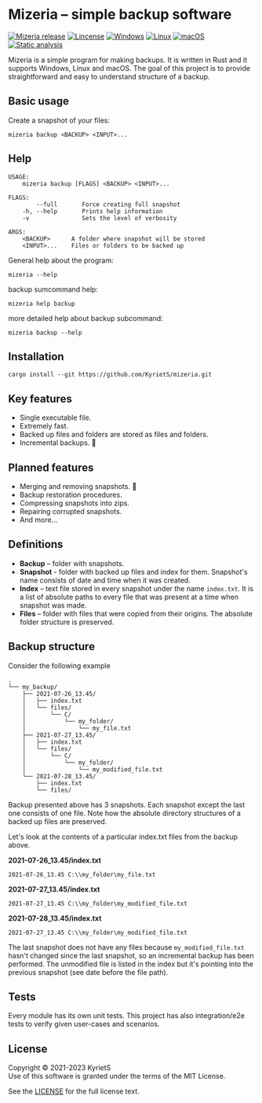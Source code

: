 # Mizeria – simple backup software

[![Mizeria release](https://img.shields.io/github/v/release/KyrietS/mizeria?include_prereleases&sort=semver)](https://github.com/KyrietS/mizeria/releases)
[![Lincense](https://img.shields.io/github/license/KyrietS/mizeria)](LICENSE.txt)
[![Windows](https://github.com/KyrietS/mizeria/actions/workflows/windows.yml/badge.svg)](https://github.com/KyrietS/mizeria/actions/workflows/windows.yml)
[![Linux](https://github.com/KyrietS/mizeria/actions/workflows/linux.yml/badge.svg)](https://github.com/KyrietS/mizeria/actions/workflows/linux.yml)
[![macOS](https://github.com/KyrietS/mizeria/actions/workflows/macos.yml/badge.svg)](https://github.com/KyrietS/mizeria/actions/workflows/macos.yml)
[![Static analysis](https://github.com/KyrietS/mizeria/actions/workflows/static-analysis.yml/badge.svg)](https://github.com/KyrietS/mizeria/actions/workflows/static-analysis.yml)

Mizeria is a simple program for making backups. It is written in Rust and it supports Windows, Linux and macOS. The goal of this project is to provide straightforward and easy to understand structure of a backup.

## Basic usage
Create a snapshot of your files:
```
mizeria backup <BACKUP> <INPUT>...
```

## Help

```
USAGE:
    mizeria backup [FLAGS] <BACKUP> <INPUT>...

FLAGS:
        --full       Force creating full snapshot
    -h, --help       Prints help information
    -v               Sets the level of verbosity

ARGS:
    <BACKUP>      A folder where snapshot will be stored
    <INPUT>...    Files or folders to be backed up
```

General help about the program:
```
mizeria --help
```

backup sumcommand help:
```
mizeria help backup
```
more detailed help about backup subcommand:
```
mizeria backup --help
```

## Installation
```
cargo install --git https://github.com/KyrietS/mizeria.git
```

## Key features

* Single executable file.
* Extremely fast.
* Backed up files and folders are stored as files and folders.
* Incremental backups. 🚀

## Planned features

* Merging and removing snapshots. 🚧
* Backup restoration procedures.
* Compressing snapshots into zips.
* Repairing corrupted snapshots.
* And more...

## Definitions

* **Backup** – folder with snapshots. 
* **Snapshot** - folder with backed up files and index for them. Snapshot's name consists of date and time when it was created.
* **Index** – text file stored in every snapshot under the name `index.txt`. It is a list of absolute paths to every file that was present at a time when snapshot was made.
* **Files** – folder with files that were copied from their origins. The absolute folder structure is preserved.

## Backup structure

Consider the following example
```
.
└── my_backup/
    ├── 2021-07-26_13.45/
    │   ├── index.txt
    │   └── files/
    │       └── C/
    │           └── my_folder/
    │               └── my_file.txt
    ├── 2021-07-27_13.45/
    │   ├── index.txt
    │   └── files/
    │       └── C/
    │           └── my_folder/
    │               └── my_modified_file.txt
    └── 2021-07-28_13.45/
        ├── index.txt
        └── files/
```

Backup presented above has 3 snapshots. Each snapshot except the last one consists of one file. Note how the absolute directory structures of a backed up files are preserved.

Let's look at the contents of a particular index.txt files from the backup above.

**2021-07-26_13.45/index.txt**
```
2021-07-26_13.45 C:\\my_folder\my_file.txt
```

**2021-07-27_13.45/index.txt**
```
2021-07-27_13.45 C:\\my_folder\my_modified_file.txt
```

**2021-07-28_13.45/index.txt**
```
2021-07-27_13.45 C:\\my_folder\my_modified_file.txt
```

The last snapshot does not have any files because `my_modified_file.txt` hasn't changed since the last snapshot, so an incremental backup has been performed. The unmodified file is listed in the index but it's pointing into the previous snapshot (see date before the file path).

## Tests

Every module has its own unit tests. This project has also integration/e2e tests to verify given user-cases and scenarios.

## License
Copyright © 2021-2023 KyrietS\
Use of this software is granted under the terms of the MIT License.

See the [LICENSE](LICENSE.txt) for the full license text.
